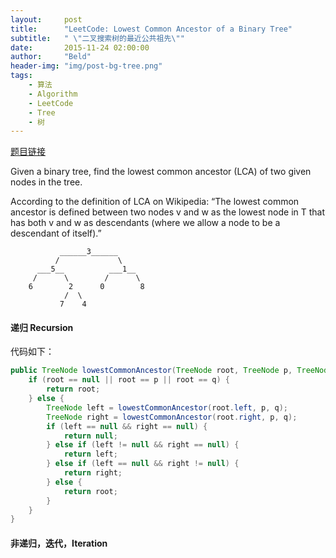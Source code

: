 ```yaml
---
layout:     post
title:      "LeetCode: Lowest Common Ancestor of a Binary Tree"
subtitle:   " \"二叉搜索树的最近公共祖先\""
date:       2015-11-24 02:00:00
author:     "Beld"
header-img: "img/post-bg-tree.png"
tags:
    - 算法
    - Algorithm
    - LeetCode
    - Tree
    - 树
---
```


[题目链接](https://leetcode.com/problems/lowest-common-ancestor-of-a-binary-tree/)

Given a binary tree, find the lowest common ancestor (LCA) of two given nodes in the tree.

According to the definition of LCA on Wikipedia: “The lowest common ancestor is defined between two nodes v and w as the lowest node in T that has both v and w as descendants (where we allow a node to be a descendant of itself).”

```
           ______3______
          /             \
      ___5__          ___1__
     /      \        /      \
    6        2      0        8
            /  \
           7    4
```

#### 递归 Recursion

代码如下：

```java
public TreeNode lowestCommonAncestor(TreeNode root, TreeNode p, TreeNode q) {
    if (root == null || root == p || root == q) {
        return root;
    } else {
        TreeNode left = lowestCommonAncestor(root.left, p, q);
        TreeNode right = lowestCommonAncestor(root.right, p, q);
        if (left == null && right == null) {
            return null;
        } else if (left != null && right == null) {
            return left;
        } else if (left == null && right != null) {
            return right;
        } else {
            return root;
        }
    }
}
```


#### 非递归，迭代，Iteration
